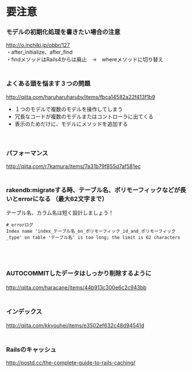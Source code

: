 
# 要注意


### モデルの初期化処理を書きたい場合の注意
http://o.inchiki.jp/obbr/127  
・after_initialize、after_find  
・findメソッドはRails4からは廃止　→　whereメソッドに切り替え  
　  
### よくある頭を悩ます３つの問題
http://qiita.com/haruharuharuby/items/fbca14582a22f413f1b9
- １つのモデルで複数のモデルを操作してしまう  
- 冗長なコードが複数のモデルまたはコントローラに出てくる  
- 表示のためだけに、モデルにメソッドを追加する  

　  
### パフォーマンス
http://qiita.com/r7kamura/items/7a31b79f855d7af581ec  
　  
### rakendb:migrateする時、テーブル名、ポリモーフィックなどが長いとerrorになる  （最大62文字まで）
テーブル名、カラム名は短く設計しましょう！  
```
# errorログ
Index name 'index_テーブル名_on_ポリモーフィック_id_and_ポリモーフィック_type' on table 'テーブル名' is too long; the limit is 62 characters
```
　  
　  
### AUTOCOMMITしたデータはしっかり削除するように
http://qiita.com/haracane/items/44b913c300e6c2c943bb
　  
　  
### インデックス
http://qiita.com/kkyouhei/items/e3502ef632c48d94541d
　  
　  
### Railsのキャッシュ
http://postd.cc/the-complete-guide-to-rails-caching/

